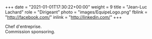 +++
date = "2021-01-01T17:30:22+00:00"
weight = 9
title = "Jean-Luc Lachard"
role = "Dirigeant"
photo = "images/EquipeLogo.png"
fblink = "http://facebook.com/"
inlink = "http://linkedin.com/"
+++

Chef d'entreprise.  
Commission sponsoring.
